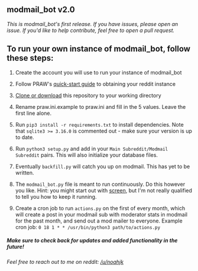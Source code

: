 ## modmail_bot v2.0

*This is modmail_bot's first release. If you have issues, please open an issue. If you'd like to help contribute, feel free to open a pull request.*

## To run your own instance of modmail_bot, follow these steps:

1. Create the account you will use to run your instance of modmail_bot

2. Follow PRAW's [quick-start guide](https://praw.readthedocs.io/en/latest/getting_started/quick_start.html) to obtaining your reddit instance

3. [Clone or download](https://help.github.com/articles/cloning-a-repository/) this repository to your working directory

4. Rename praw.ini.example to praw.ini and fill in the 5 values. Leave the first line alone.

5. Run `pip3 install -r requirements.txt` to install dependencies. Note that `sqlite3 >= 3.16.0` is commented out - make sure your version is up to date. 

6. Run `python3 setup.py` and add in your `Main Subreddit/Modmail Subreddit` pairs. This will also initialize your database files.

7. Eventually `backfill.py` will catch you up on modmail. This has yet to be written.

8. The `modmail_bot.py` file is meant to run continuously. Do this however you like. Hint: you might start out with [screen](https://www.howtoforge.com/linux_screen), but I'm not really qualified to tell you how to keep it running.

9. Create a cron job to run `actions.py` on the first of every month, which will create a post in your modmail sub with moderator stats in modmail for the past month, and send out a mod mailer to everyone. Example cron job: `0 18 1 * * /usr/bin/python3 path/to/actions.py`

##### Make sure to check back for updates and added functionality in the future!

###### Feel free to reach out to me on reddit: [/u/noahjk](https://reddit.com/user/noahjk)